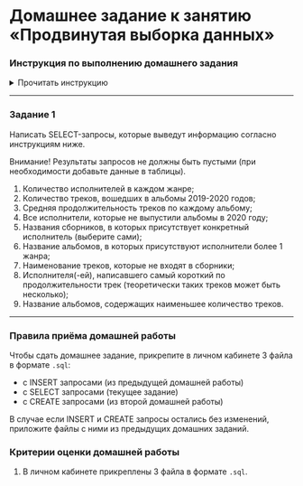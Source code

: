 # Домашнее задание к занятию «Продвинутая выборка данных»

### Инструкция по выполнению домашнего задания

<details>

<summary>Прочитать инструкцию</summary>

Вам встретятся два типа заданий в домашней работе:

- без звёздочки,
- со звёздочкой (*).

Задания без звёздочки обязательны к выполнению и необходимы для получения зачёта.

Задания со звёздочкой дополнительные или повышенной сложности. Выполнять их не обязательно, но работа над ними поможет глубже понять тему.

Домашнее задание состоит из 1-3 заданий для самостоятельного решения. Чтобы их решить, нужны как знания, которые вы получили на вебинаре или в видео, так и навык поиска информации в интернете – самый важный навык программиста.

Любые вопросы по решению задач задавайте преподавателю в чате курса.

</details>

-----

### Задание 1

Написать SELECT-запросы, которые выведут информацию согласно инструкциям ниже.

Внимание! Результаты запросов не должны быть пустыми (при необходимости добавьте данные в таблицы).

1. Количество исполнителей в каждом жанре;
2. Количество треков, вошедших в альбомы 2019-2020 годов;
3. Средняя продолжительность треков по каждому альбому;
4. Все исполнители, которые не выпустили альбомы в 2020 году;
5. Названия сборников, в которых присутствует конкретный исполнитель (выберите сами);
6. Название альбомов, в которых присутствуют исполнители более 1 жанра;
7. Наименование треков, которые не входят в сборники;
8. Исполнителя(-ей), написавшего самый короткий по продолжительности трек (теоретически таких треков может быть несколько);
9. Название альбомов, содержащих наименьшее количество треков.

------

### Правила приёма домашней работы

Чтобы сдать домашнее задание, прикрепите в личном кабинете 3 файла в формате `.sql`:

- с INSERT запросами (из предыдущей домашней работы)
- с SELECT запросами (текущее задание)
- с CREATE запросами (из второй домашней работы)

В случае если INSERT и CREATE запросы остались без изменений, приложите файлы c ними из предыдущих домашних заданий.

### Критерии оценки домашней работы

1. В личном кабинете прикреплены 3 файла в формате `.sql`.

